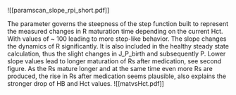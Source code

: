 ![[paramscan_slope_rpi_short.pdf]]

The parameter governs the steepness of the step function built to represent the measured changes in R maturation time depending on the current Hct. With values of ~ 100 leading to more step-like behavior. 
The slope changes the dynamics of R significantly. It is also included in the healthy steady state calculation, thus the slight changes in J_P_birth and subsequently P.  Lower slope values lead to longer maturation of Rs after medication, see second figure. As the Rs mature longer and at the same time even more Rs are produced, the rise in Rs after medication seems plausible, also explains the stronger drop of HB and Hct values.
![[matvsHct.pdf]]